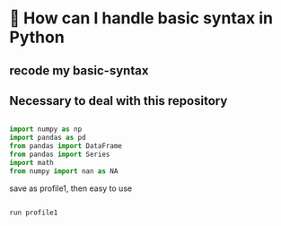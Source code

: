 # :yellow_heart: How can I handle basic syntax in Python 

## recode my basic-syntax 


## Necessary to deal with this repository
```python

import numpy as np
import pandas as pd
from pandas import DataFrame
from pandas import Series
import math
from numpy import nan as NA
```

save as profile1, then
easy to use 

```python

run profile1

```
